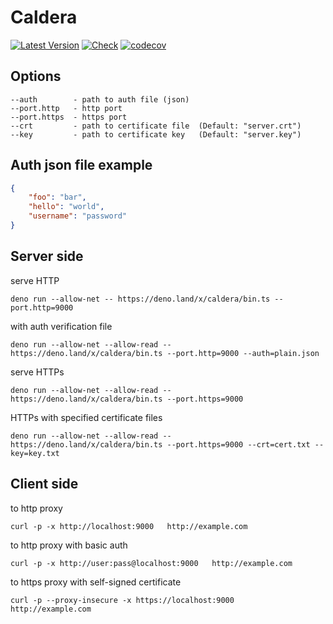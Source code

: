 # Caldera

[![Latest Version](https://img.shields.io/endpoint?url=https%3A%2F%2Fapiland.deno.dev%2Fshields%2Fcaldera%2Fversion)](https://deno.land/x/caldera)
[![Check](https://github.com/stableness/caldera/actions/workflows/check.yml/badge.svg)](https://github.com/stableness/caldera/actions)
[![codecov](https://codecov.io/gh/stableness/caldera/branch/master/graph/badge.svg?token=4AOC9D1CXA)](https://codecov.io/gh/stableness/caldera)





## Options

    --auth        - path to auth file (json)                         
    --port.http   - http port                                        
    --port.https  - https port                                       
    --crt         - path to certificate file  (Default: "server.crt")
    --key         - path to certificate key   (Default: "server.key")





## Auth json file example

```json
{
    "foo": "bar",
    "hello": "world",
    "username": "password"
}
```





## Server side

serve HTTP
```
deno run --allow-net -- https://deno.land/x/caldera/bin.ts --port.http=9000
```

with auth verification file
```
deno run --allow-net --allow-read -- https://deno.land/x/caldera/bin.ts --port.http=9000 --auth=plain.json
```

serve HTTPs
```
deno run --allow-net --allow-read -- https://deno.land/x/caldera/bin.ts --port.https=9000
```

HTTPs with specified certificate files
```
deno run --allow-net --allow-read -- https://deno.land/x/caldera/bin.ts --port.https=9000 --crt=cert.txt --key=key.txt
```



## Client side

to http proxy
```
curl -p -x http://localhost:9000   http://example.com
```

to http proxy with basic auth
```
curl -p -x http://user:pass@localhost:9000   http://example.com
```

to https proxy with self-signed certificate
```
curl -p --proxy-insecure -x https://localhost:9000   http://example.com
```

